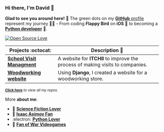 ### Hi there, I'm David 👋

**Glad to see you around here!** 🤩 The green dots on my [**GitHub** profile](https://github.com/davidbanda?tab=repositories) represent my journey :running_man: - From coding **Flappy Bird** on **iOS** 🤳 to becoming a [**Python developer**](https://github.com/DavidBanda/Python-Algorithms) 🐍. 


[![Open Source Love](https://badges.frapsoft.com/os/v2/open-source.svg?v=103)](https://github.com/davidbanda)


|      Projects :octocat:   |     Description 📕 |
|---------------------------|-----------------|
|[**School Visit Managment**](https://github.com/DavidBanda/ITCHII-SS-Visitas)| A website for **ITCHII** to improve the process of making visits to companies.
|[**Woodworking website**](https://github.com/DavidBanda/Carpinteria-Django)| Using **Django**, I created a website for a woodworking store.

<sup>**[Click here](https://github.com/davidbanda?tab=repositories)** *to view all my repos.</sup>*

More **about me**:

- 🌌  **[Science Fiction Lover](https://en.wikipedia.org/wiki/Science_fiction)**
- 🤖  **[Isaac Asimov Fan](https://en.wikipedia.org/wiki/Isaac_Asimov)**
- :electron:  **[Python Lover](https://docs.python.org/3/)**
- 🔫 **[Fan of War Videogames](https://www.callofduty.com/mx/es/warzone)**
